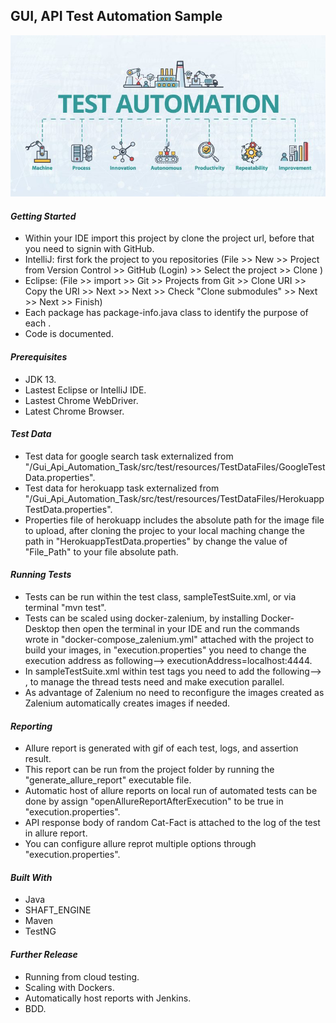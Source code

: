 ## GUI, API Test Automation Sample

![Image of Yaktocat](https://github.com/MamdouhMansour/mml_89-yahoo.com/blob/master/test-automation.jpg)

#### *Getting Started*

- Within your IDE import this project by clone the project url, before that you need to signin with GitHub.
- IntelliJ: first fork the project to you repositories (File >> New >> Project from Version Control >> GitHub (Login) >> Select the project >> Clone )
- Eclipse: (File >> import >> Git >> Projects from Git >> Clone URI >> Copy the URI >> Next >> Next >> Check "Clone submodules" >> Next >> Next >> Finish)
- Each package has package-info.java class to identify the purpose of each .
- Code is documented.

#### *Prerequisites*

- JDK 13.
- Lastest Eclipse or IntelliJ IDE.
- Lastest Chrome WebDriver.
- Latest Chrome Browser.

#### *Test Data*

- Test data for google search task externalized from "/Gui_Api_Automation_Task/src/test/resources/TestDataFiles/GoogleTestData.properties".
- Test data for herokuapp task externalized from "/Gui_Api_Automation_Task/src/test/resources/TestDataFiles/HerokuappTestData.properties".
- Properties file of herokuapp includes the absolute path for the image file to upload, after cloning the projec to your local maching change the path in "HerokuappTestData.properties" by change the value of "File_Path" to your file absolute path.

#### *Running Tests*

- Tests can be run within the test class, sampleTestSuite.xml, or via terminal "mvn test".
- Tests can be scaled using docker-zalenium, by installing Docker-Desktop then open the terminal in your IDE and run the commands wrote in "docker-compose_zalenium.yml" attached with the project to build your images, in "execution.properties" you need to change the execution address as following--> executionAddress=localhost:4444.
- In sampleTestSuite.xml within test tags you need to add the following--> <test thread-count="2" name="GUI Test" parallel="classes">, to manage the thread tests need and make execution parallel.
- As advantage of Zalenium no need to reconfigure the images created as Zalenium automatically creates images if needed.  

#### *Reporting*

- Allure report is generated with gif of each test, logs, and assertion result.
- This report can be run from the project folder by running the "generate_allure_report" executable file.
- Automatic host of allure reports on local run of automated tests can be done by assign "openAllureReportAfterExecution" to be true in "execution.properties".
- API response body of random Cat-Fact is attached to the log of the test in allure report.
- You can configure allure reprot multiple options through "execution.properties".

#### *Built With*

- Java
- SHAFT_ENGINE
- Maven
- TestNG

#### *Further Release* 

- Running from cloud testing.
- Scaling with Dockers.
- Automatically host reports with Jenkins.
- BDD.

